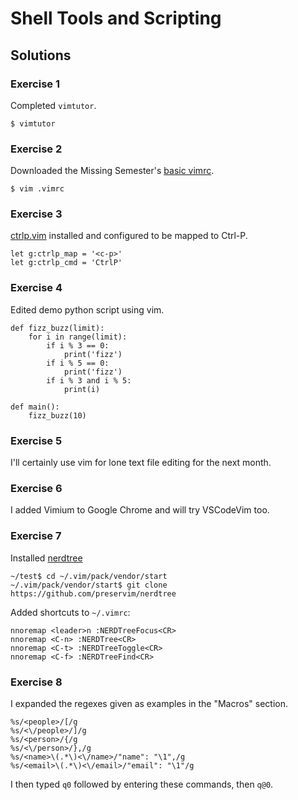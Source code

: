 # Shell Tools and Scripting

## Solutions

### Exercise 1

Completed `vimtutor`.

```
$ vimtutor
```

### Exercise 2

Downloaded the Missing Semester's [basic vimrc](https://missing.csail.mit.edu/2020/files/vimrc).

```
$ vim .vimrc
```

### Exercise 3

[ctrlp.vim](https://github.com/ctrlpvim/ctrlp.vim) installed and configured to be mapped to Ctrl-P.

```
let g:ctrlp_map = '<c-p>'
let g:ctrlp_cmd = 'CtrlP'
```

### Exercise 4

Edited demo python script using vim.

```
def fizz_buzz(limit):
    for i in range(limit):
        if i % 3 == 0:
            print('fizz')
        if i % 5 == 0:
            print('fizz')
        if i % 3 and i % 5:
            print(i)

def main():
    fizz_buzz(10)
```

### Exercise 5

I'll certainly use vim for lone text file editing for the next month.

### Exercise 6

I added Vimium to Google Chrome and will try VSCodeVim too.

### Exercise 7

Installed [nerdtree](https://github.com/preservim/nerdtree) 

```
~/test$ cd ~/.vim/pack/vendor/start
~/.vim/pack/vendor/start$ git clone https://github.com/preservim/nerdtree
```

Added shortcuts to `~/.vimrc`:

```
nnoremap <leader>n :NERDTreeFocus<CR>
nnoremap <C-n> :NERDTree<CR>
nnoremap <C-t> :NERDTreeToggle<CR>
nnoremap <C-f> :NERDTreeFind<CR>
```

### Exercise 8

I expanded the regexes given as examples in the "Macros" section.

```
%s/<people>/[/g
%s/<\/people>/]/g
%s/<person>/{/g
%s/<\/person>/},/g
%s/<name>\(.*\)<\/name>/"name": "\1",/g
%s/<email>\(.*\)<\/email>/"email": "\1"/g
```

I then typed `q0` followed by entering these commands, then `q@0`.